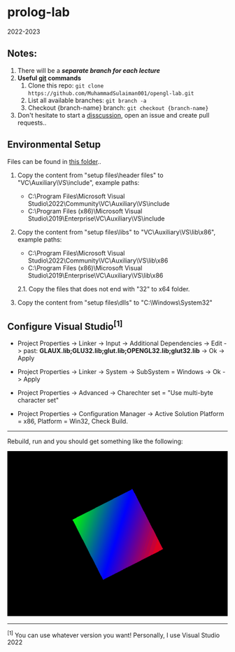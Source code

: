 # prolog-lab 

2022-2023

## Notes:

1. There will be a ***separate branch for each lecture***
2. **Useful [git](https://git-scm.com/download/win) commands**
    1. Clone this repo: `git clone https://github.com/MuhammadSulaiman001/opengl-lab.git`
    2. List all available branches: `git branch -a`
    3. Checkout {branch-name} branch: `git checkout {branch-name}`
3. Don't hesitate to start a [disscussion](https://github.com/MuhammadSulaiman001/opengl-lab/discussions), open an issue and create pull requests..

## Environmental Setup

Files can be found in [this folder](/setup%20files/)..

1. Copy the content from "setup files\header files" to "VC\Auxiliary\VS\include", example paths:
	- C:\Program Files\Microsoft Visual Studio\2022\Community\VC\Auxiliary\VS\include
	- C:\Program Files (x86)\Microsoft Visual Studio\2019\Enterprise\VC\Auxiliary\VS\include

2. Copy the content from "setup files\libs" to "VC\Auxiliary\VS\lib\x86", example paths:
	- C:\Program Files\Microsoft Visual Studio\2022\Community\VC\Auxiliary\VS\lib\x86
	- C:\Program Files (x86)\Microsoft Visual Studio\2019\Enterprise\VC\Auxiliary\VS\lib\x86

	2.1. Copy the files that does not end with "32" to x64 folder.

3. Copy the content from "setup files\dlls" to "C:\Windows\System32"

## Configure Visual Studio<sup>[1]</sup>

- Project Properties -> Linker -> Input 
		-> Additional Dependencies 
		-> Edit -> past: **GLAUX.lib;GLU32.lib;glut.lib;OPENGL32.lib;glut32.lib**
		-> Ok -> Apply

- Project Properties -> Linker -> System -> SubSystem = Windows -> Ok -> Apply

- Project Properties -> Advanced 
-> Charechter set = "Use multi-byte character set"

- Project Properties -> Configuration Manager -> 
Active Solution Platform = x86, Platform = Win32, Check Build.

---
Rebuild, run and you should get something like the following:

![run](/res/run.gif)

---
<sup>[1]</sup> You can use whatever version you want! Personally, I use Visual Studio 2022
